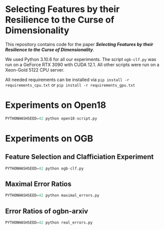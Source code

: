 # Selecting Features by their Resilience to the Curse of Dimensionality

This repository contains code for the paper ***Selecting Features by their Resilience to the Curse of Dimensionality***.

We used Python 3.10.6 for all our experiments.
The script `ogb-clf.py` was run on a GeForce RTX 3090 with CUDA 12.1.
All other scripts were run on a Xeon-Gold 5122 CPU server.

All needed requirements can be installed via `pip install -r requirements_cpu.txt` or `pip install -r requirements_gpu.txt` 

# Experiments on Open18

```python
PYTHONHASHSEED=42 python open18-script.py
```
# Experiments on OGB
## Feature Selection and Clafficiation Experiment
```python
PYTHONHASHSEED=42 python ogb-clf.py
```

## Maximal Error Ratios
```python
PYTHONHASHSEED=42 python maximal_errors.py
```

## Error Ratios of ogbn-arxiv
```python
PYTHONHASHSEED=42 python real_errors.py
```